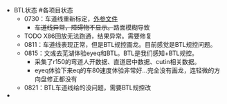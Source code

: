 - BTL状态 #各项目状态
	- 0730：车道线重新标定，[外参文件](https://yhikd4my59.feishu.cn/docx/RLBMdemF9olglxx7bc4ce2RLnVc)
		- ~~车道线异常，障碍物不显示。~~路面模糊导致
	- TODO X86回放无法跑通，结果异常。需要修复
	- 0811：车道线表现正常，但是BTL规控画龙。目前感觉是BTL规控问题。
	- 0815：文彧去芜湖体验eyeq和BTL。BTL是我们感知+BTL规控。
		- 采集了r150的弯道人开数据、直道居中数据、cutin相关数据。
		- eyeq体验下来eq的车80速度体验非常好…完全没有画龙，连轻微的方向盘修正都没有
	- 0821：BTL车道线给的没问题，需要BTL规控改
-